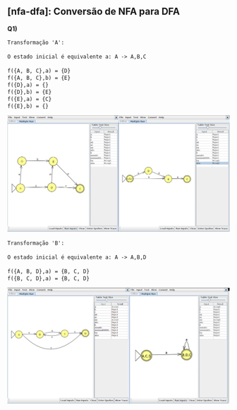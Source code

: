 ## [nfa-dfa]: Conversão de NFA para DFA

**Q1)** 


```
Transformação 'A':

O estado inicial é equivalente a: A -> A,B,C

f({A, B, C},a) = {D}
f({A, B, C},b) = {E}
f({D},a) = {}
f({D},b) = {E}
f({E},a) = {C}
f({E},b) = {}
```


<img src="/imagens/imagens_automatos/nfa-dfa_a_conv.png" width="800">

```
Transformação 'B':

O estado inicial é equivalente a: A -> A,B,D

f({A, B, D},a) = {B, C, D}
f({B, C, D},a) = {B, C, D}
```

<img src="/imagens/imagens_automatos/nfa-dfa_b_conv_2.png" width="800">
